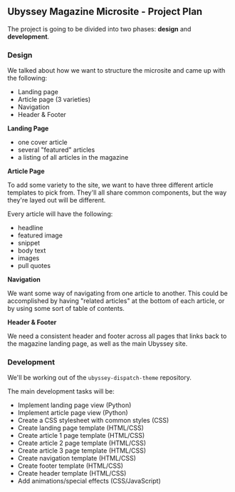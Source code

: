 ## Ubyssey Magazine Microsite - Project Plan

The project is going to be divided into two phases: **design** and **development**.

### Design

We talked about how we want to structure the microsite and came up with the following:

- Landing page 
- Article page (3 varieties)
- Navigation
- Header & Footer

**Landing Page**

- one cover article 
- several "featured" articles
- a listing of all articles in the magazine

**Article Page**

To add some variety to the site, we want to have three different article templates to pick from. They'll all share common components, but the way they're layed out will be different.

Every article will have the following:

- headline
- featured image
- snippet 
- body text
- images
- pull quotes

**Navigation**

We want some way of navigating from one article to another. This could be accomplished by having "related articles" at the bottom of each article, or by using some sort of table of contents.

**Header & Footer**

We need a consistent header and footer across all pages that links back to the magazine landing page, as well as the main Ubyssey site.

### Development

We'll be working out of the `ubyssey-dispatch-theme` repository.

The main development tasks will be:

- Implement landing page view (Python)
- Implement article page view (Python)
- Create a CSS stylesheet with common styles (CSS)
- Create landing page template (HTML/CSS)
- Create article 1 page template (HTML/CSS)
- Create article 2 page template (HTML/CSS)
- Create article 3 page template (HTML/CSS)
- Create navigation template (HTML/CSS)
- Create footer template (HTML/CSS)
- Create header template (HTML/CSS)
- Add animations/special effects (CSS/JavaScript)
